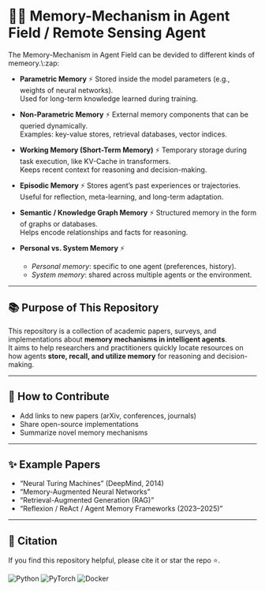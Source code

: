 # :robot::brain: Memory-Mechanism in Agent Field / Remote Sensing Agent  
The Memory-Mechanism in Agent Field can be devided to different kinds of memeory.\\\:zap:

- **Parametric Memory**  :zap:
  Stored inside the model parameters (e.g., weights of neural networks).  
  Used for long-term knowledge learned during training.

- **Non-Parametric Memory**  :zap:
  External memory components that can be queried dynamically.  
  Examples: key-value stores, retrieval databases, vector indices.

- **Working Memory (Short-Term Memory)**  :zap:
  Temporary storage during task execution, like KV-Cache in transformers.  
  Keeps recent context for reasoning and decision-making.

- **Episodic Memory**  :zap:
  Stores agent’s past experiences or trajectories.  
  Useful for reflection, meta-learning, and long-term adaptation.

- **Semantic / Knowledge Graph Memory**  :zap:
  Structured memory in the form of graphs or databases.  
  Helps encode relationships and facts for reasoning.

- **Personal vs. System Memory**  :zap:
  - *Personal memory*: specific to one agent (preferences, history).  
  - *System memory*: shared across multiple agents or the environment.

---

## :books: Purpose of This Repository
This repository is a collection of academic papers, surveys, and implementations about **memory mechanisms in intelligent agents**.  
It aims to help researchers and practitioners quickly locate resources on how agents **store, recall, and utilize memory** for reasoning and decision-making.

---

## :rocket: How to Contribute
- Add links to new papers (arXiv, conferences, journals)  
- Share open-source implementations  
- Summarize novel memory mechanisms  

---

## :sparkles: Example Papers
- “Neural Turing Machines” (DeepMind, 2014)  
- “Memory-Augmented Neural Networks”  
- “Retrieval-Augmented Generation (RAG)”  
- “Reflexion / ReAct / Agent Memory Frameworks (2023–2025)”  

---

## :memo: Citation
If you find this repository helpful, please cite it or star the repo ⭐️.

![Python](https://img.shields.io/badge/Python-3.10+-3776AB?style=for-the-badge&logo=python&logoColor=white)
![PyTorch](https://img.shields.io/badge/PyTorch-2.x-EE4C2C?style=for-the-badge&logo=pytorch&logoColor=white)
![Docker](https://img.shields.io/badge/Docker-ready-2496ED?style=for-the-badge&logo=docker&logoColor=white)


